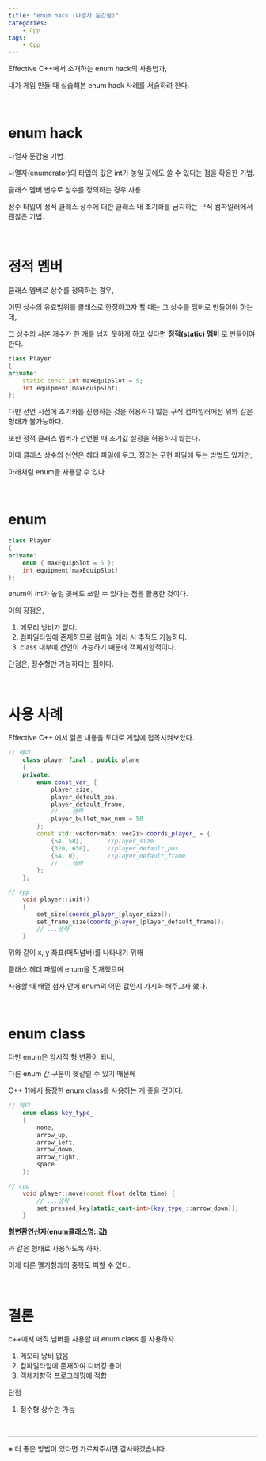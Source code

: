 ```yaml
---
title: "enum hack (나열자 둔갑술)"
categories:	
    - Cpp
tags:
    - Cpp
---
```


Effective C++에서 소개하는 enum hack의 사용법과, 

내가 게임 만들 때 실습해본 enum hack 사례를 서술하려 한다.

<br>

# enum hack

나열자 둔갑술 기법.

나열자(enumerator)의 타입의 값은 int가 놓일 곳에도 쓸 수 있다는 점을 확용한 기법.

클래스 멤버 변수로 상수를 정의하는 경우 사용.

정수 타입이 정적 클래스 상수에 대한 클래스 내 초기화를 금지하는 구식 컴파일러에서 괜찮은 기법.

<br>

# 정적 멤버

클래스 멤버로 상수를 정의하는 경우,

어떤 상수의 유효범위를 클래스로 한정하고자 할 때는 그 상수를 멤버로 만들어야 하는데,

그 상수의 사본 개수가 한 개를 넘지 못하게 하고 싶다면 **정적(static) 멤버** 로 만들어야 한다.

```cpp
class Player
{
private:
	static const int maxEquipSlot = 5;
	int equipment[maxEquipSlot];
};
```

다만 선언 시점에 초기화를 진행하는 것을 허용하지 않는 구식 컴파일러에선 위와 같은 형태가 불가능하다.

또한 정적 클래스 멤버가 선언될 때 초기값 설정을 허용하지 않는다.

이때 클래스 상수의 선언은 헤더 파일에 두고, 정의는 구현 파일에 두는 방법도 있지만,

아래처럼 enum을 사용할 수 있다.

<br>

# enum

```cpp
class Player
{
private:
	enum { maxEquipSlot = 5 };
	int equipment[maxEquipSlot];
};
```

enum이 int가 놓일 곳에도 쓰일 수 있다는 점을 활용한 것이다.

이의 장점은,

1. 메모리 낭비가 없다.
2. 컴파일타임에 존재하므로 컴파일 에러 시 추적도 가능하다.
3. class 내부에 선언이 가능하기 때문에 객체지향적이다.


단점은, 정수형만 가능하다는 점이다.

<br>

# 사용 사례

Effective C++ 에서 읽은 내용을 토대로 게임에 접목시켜보았다.


```cpp
// 헤더
	class player final : public plane 
	{
	private:
		enum const_var_ {
			player_size,
			player_default_pos,
			player_default_frame,
			// ...생략
			player_bullet_max_num = 50
		};
		const std::vector<math::vec2i> coords_player_ = {
			{64, 58},		//player_size
			{320, 650},		//player_default_pos
			{64, 0},		//player_default_frame
			// ...생략
		};
	};
```
```cpp
// cpp
	void player::init() 
	{
		set_size(coords_player_[player_size]);
		set_frame_size(coords_player_[player_default_frame]);
		// ...생략
	}
```

위와 같이 x, y 좌표(매직넘버)를 나타내기 위해

클래스 헤더 파일에 enum을 전개했으며

사용할 때 배열 첨자 안에 enum의 어떤 값인지 가시화 해주고자 했다.

<br>

# enum class

다만 enum은 암시적 형 변환이 되니,

다른 enum 간 구분이 헷갈릴 수 있기 때문에

C++ 11에서 등장한 enum class를 사용하는 게 좋을 것이다.

```cpp
// 헤더
	enum class key_type_ 
	{
		none,
		arrow_up,
		arrow_left,
		arrow_down,
		arrow_right,
		space
	};
```
```cpp
// cpp
	void player::move(const float delta_time) {
		// ...생략
		set_pressed_key(static_cast<int>(key_type_::arrow_down));
	}
```

**형변환연산자(enum클래스명::값)**

과 같은 형태로 사용하도록 하자.

이제 다른 열거형과의 중복도 피할 수 있다.

<br>

# 결론

c++에서 매직 넘버를 사용할 때 enum class 를 사용하자.

1. 메모리 낭비 없음
2. 컴파일타임에 존재하여 디버깅 용이
3. 객체지향적 프로그래밍에 적합

단점
1. 정수형 상수만 가능


<br>

---


※ 더 좋은 방법이 있다면 가르쳐주시면 감사하겠습니다.
